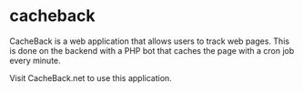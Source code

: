# cacheback

CacheBack is a web application that allows users to track web pages. This is done on the backend with a PHP bot that caches the page with a cron job every minute.

Visit CacheBack.net to use this application.
